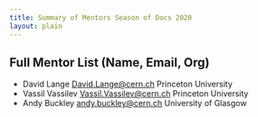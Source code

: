 ```yaml
---
title: Summary of Mentors Season of Docs 2020
layout: plain
---
```


## Full Mentor List (Name, Email, Org)

* David Lange [David.Lange@cern.ch](mailto:David.Lange@cern.ch) Princeton University
* Vassil Vassilev [Vassil.Vassilev@cern.ch](mailto:Vassil.Vassilev@cern.ch) Princeton University
* Andy Buckley [andy.buckley@cern.ch](mailto:andy.buckley@cern.ch) University of Glasgow

